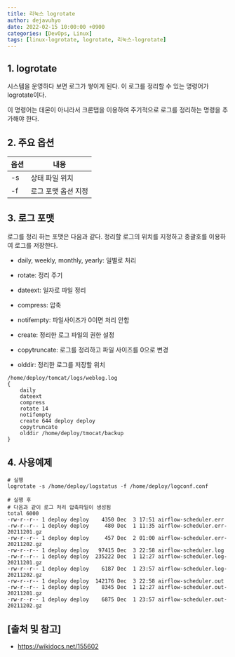 ```yaml
---
title: 리눅스 logrotate
author: dejavuhyo
date: 2022-02-15 10:00:00 +0900
categories: [DevOps, Linux]
tags: [linux-logrotate, logrotate, 리눅스-logrotate]
---
```


## 1. logrotate
시스템을 운영하다 보면 로그가 쌓이게 된다. 이 로그를 정리할 수 있는 명령어가 logrotate이다.

이 명령어는 데몬이 아니라서 크론탭을 이용하여 주기적으로 로그를 정리하는 명령을 추가해야 한다.

## 2. 주요 옵션

| 옵션 | 내용 |
|-----|-----|
| -s | 상태 파일 위치 |
| -f | 로그 포맷 옵션 지정 |

## 3. 로그 포맷
로그를 정리 하는 포맷은 다음과 같다. 정리할 로그의 위치를 지정하고 중괄호를 이용하여 로그를 저장한다.

* daily, weekly, monthly, yearly: 일별로 처리

* rotate: 정리 주기

* dateext: 일자로 파일 정리

* compress: 압축

* notifempty: 파일사이즈가 0이면 처리 안함

* create: 정리한 로그 파일의 권한 설정

* copytruncate: 로그를 정리하고 파일 사이즈를 0으로 변경

* olddir: 정리한 로그를 저장할 위치

```text
/home/deploy/tomcat/logs/weblog.log
{
    daily
    dateext
    compress
    rotate 14
    notifempty
    create 644 deploy deploy
    copytruncate
    olddir /home/deploy/tmocat/backup
}
```

## 4. 사용예제

```shell
# 실행
logrotate -s /home/deploy/logstatus -f /home/deploy/logconf.conf

# 실행 후
# 다음과 같이 로그 처리 압축파일이 생성됨
total 6000
-rw-r--r-- 1 deploy deploy    4350 Dec  3 17:51 airflow-scheduler.err
-rw-r--r-- 1 deploy deploy     480 Dec  1 11:35 airflow-scheduler.err-20211201.gz
-rw-r--r-- 1 deploy deploy     457 Dec  2 01:00 airflow-scheduler.err-20211202.gz
-rw-r--r-- 1 deploy deploy   97415 Dec  3 22:58 airflow-scheduler.log
-rw-r--r-- 1 deploy deploy  235222 Dec  1 12:27 airflow-scheduler.log-20211201.gz
-rw-r--r-- 1 deploy deploy    6187 Dec  1 23:57 airflow-scheduler.log-20211202.gz
-rw-r--r-- 1 deploy deploy  142176 Dec  3 22:58 airflow-scheduler.out
-rw-r--r-- 1 deploy deploy    8345 Dec  1 12:27 airflow-scheduler.out-20211201.gz
-rw-r--r-- 1 deploy deploy    6875 Dec  1 23:57 airflow-scheduler.out-20211202.gz
```

## [출처 및 참고]
* <https://wikidocs.net/155602>

